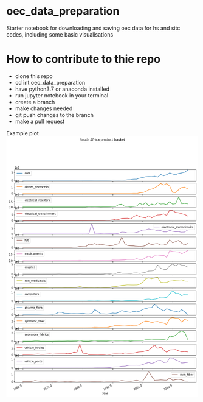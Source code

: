 # oec_data_preparation
Starter notebook for downloading and saving oec data for hs and sitc codes, including some basic visualisations

# How to contribute to thie repo

- clone this repo
- cd int oec_data_preparation
- have python3.7 or anaconda installed 
- run jupyter notebook in your terminal
- create a branch
- make changes needed
- git push changes to the branch
- make a pull request

Example plot
![Tile plot for export volume for 16 products](https://github.com/WoutersResearchGroup/oec_data_preparation/blob/master/tile_plot.png)
